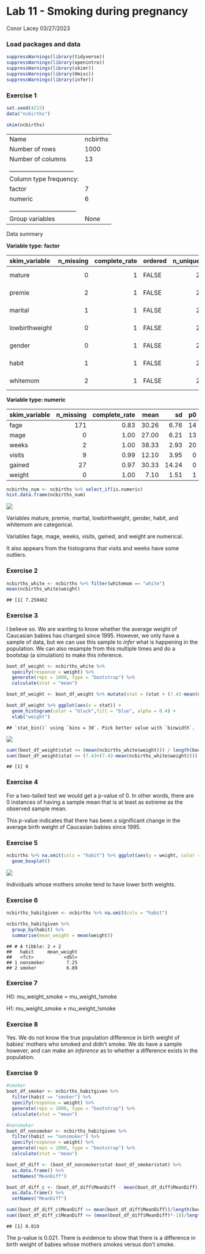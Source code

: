 Lab 11 - Smoking during pregnancy
================
Conor Lacey
03/27/2023

### Load packages and data

``` r
suppressWarnings(library(tidyverse)) 
suppressWarnings(library(openintro))
suppressWarnings(library(skimr))
suppressWarnings(library(Hmisc))
suppressWarnings(library(infer))
```

### Exercise 1

``` r
set.seed(4215)
data("ncbirths")

skim(ncbirths)
```

|                                                  |          |
|:-------------------------------------------------|:---------|
| Name                                             | ncbirths |
| Number of rows                                   | 1000     |
| Number of columns                                | 13       |
| \_\_\_\_\_\_\_\_\_\_\_\_\_\_\_\_\_\_\_\_\_\_\_   |          |
| Column type frequency:                           |          |
| factor                                           | 7        |
| numeric                                          | 6        |
| \_\_\_\_\_\_\_\_\_\_\_\_\_\_\_\_\_\_\_\_\_\_\_\_ |          |
| Group variables                                  | None     |

Data summary

**Variable type: factor**

| skim_variable  | n_missing | complete_rate | ordered | n_unique | top_counts         |
|:---------------|----------:|--------------:|:--------|---------:|:-------------------|
| mature         |         0 |             1 | FALSE   |        2 | you: 867, mat: 133 |
| premie         |         2 |             1 | FALSE   |        2 | ful: 846, pre: 152 |
| marital        |         1 |             1 | FALSE   |        2 | mar: 613, not: 386 |
| lowbirthweight |         0 |             1 | FALSE   |        2 | not: 889, low: 111 |
| gender         |         0 |             1 | FALSE   |        2 | fem: 503, mal: 497 |
| habit          |         1 |             1 | FALSE   |        2 | non: 873, smo: 126 |
| whitemom       |         2 |             1 | FALSE   |        2 | whi: 714, not: 284 |

**Variable type: numeric**

| skim_variable | n_missing | complete_rate |  mean |    sd |  p0 |   p25 |   p50 |   p75 |  p100 | hist  |
|:--------------|----------:|--------------:|------:|------:|----:|------:|------:|------:|------:|:------|
| fage          |       171 |          0.83 | 30.26 |  6.76 |  14 | 25.00 | 30.00 | 35.00 | 55.00 | ▃▇▇▂▁ |
| mage          |         0 |          1.00 | 27.00 |  6.21 |  13 | 22.00 | 27.00 | 32.00 | 50.00 | ▃▇▇▂▁ |
| weeks         |         2 |          1.00 | 38.33 |  2.93 |  20 | 37.00 | 39.00 | 40.00 | 45.00 | ▁▁▁▇▂ |
| visits        |         9 |          0.99 | 12.10 |  3.95 |   0 | 10.00 | 12.00 | 15.00 | 30.00 | ▂▇▇▁▁ |
| gained        |        27 |          0.97 | 30.33 | 14.24 |   0 | 20.00 | 30.00 | 38.00 | 85.00 | ▂▇▅▁▁ |
| weight        |         0 |          1.00 |  7.10 |  1.51 |   1 |  6.38 |  7.31 |  8.06 | 11.75 | ▁▁▇▇▁ |

``` r
ncbirths_num <- ncbirths %>% select_if(is.numeric)
hist.data.frame(ncbirths_num)
```

![](lab-11_files/figure-gfm/ncbirths%20data-1.png)<!-- -->

Variables mature, premie, marital, lowbirthweight, gender, habit, and
whitemom are categorical.

Variables fage, mage, weeks, visits, gained, and weight are numerical.

It also appears from the histograms that visits and weeks have some
outliers.

### Exercise 2

``` r
ncbirths_white <- ncbirths %>% filter(whitemom == "white")
mean(ncbirths_white$weight)
```

    ## [1] 7.250462

### Exercise 3

I believe so. We are wanting to know whether the average weight of
Caucasian babies has changed since 1995. However, we only have a sample
of data, but we can use this sample to *infer* what is happening in the
population. We can also resample from this multiple times and do a
bootstap (a simulation) to make this inference.

``` r
boot_df_weight <- ncbirths_white %>%
  specify(response = weight) %>% 
  generate(reps = 1000, type = "bootstrap") %>% 
  calculate(stat = "mean")

boot_df_weight <- boot_df_weight %>% mutate(stat = (stat + (7.43-mean(ncbirths_white$weight))))

boot_df_weight %>% ggplot(aes(x = stat)) +
  geom_histogram(color = "black",fill = "blue", alpha = 0.4) +
  xlab("weight")
```

    ## `stat_bin()` using `bins = 30`. Pick better value with `binwidth`.

![](lab-11_files/figure-gfm/bootstrap-1.png)<!-- -->

``` r
sum((boot_df_weight$stat <= (mean(ncbirths_white$weight))) / length(boot_df_weight$stat)) +
sum((boot_df_weight$stat >= (7.43+(7.43-mean(ncbirths_white$weight)))) / length(boot_df_weight$stat))
```

    ## [1] 0

### Exercise 4

For a two-tailed test we would get a p-value of 0. In other words, there
are 0 instances of having a sample mean that is at least as extreme as
the observed sample mean.

This p-value indicates that there has been a significant change in the
average birth weight of Caucasian babies since 1995.

### Exercise 5

``` r
ncbirths %>% na.omit(cols = "habit") %>% ggplot(aes(y = weight, color = habit)) +
  geom_boxplot()
```

![](lab-11_files/figure-gfm/weight%20and%20habit-1.png)<!-- -->

Individuals whose mothers smoke tend to have lower birth weights.

### Exercise 6

``` r
ncbirths_habitgiven <- ncbirths %>% na.omit(cols = "habit")

ncbirths_habitgiven %>%
  group_by(habit) %>%
  summarise(mean_weight = mean(weight))
```

    ## # A tibble: 2 × 2
    ##   habit     mean_weight
    ##   <fct>           <dbl>
    ## 1 nonsmoker        7.25
    ## 2 smoker           6.89

### Exercise 7

H0: mu_weight_smoke = mu_weight\_!smoke

H1: mu_weight_smoke ≠ mu_weight\_!smoke

### Exercise 8

Yes. We do not know the true population difference in birth weight of
babies’ mothers who smoked and didn’t smoke. We do have a sample
however, and can make an *inference* as to whether a difference exists
in the population.

### Exercise 9

``` r
#smoker
boot_df_smoker <- ncbirths_habitgiven %>% 
  filter(habit == "smoker") %>%
  specify(response = weight) %>% 
  generate(reps = 1000, type = "bootstrap") %>% 
  calculate(stat = "mean")

#nonsmoker
boot_df_nonsmoker <- ncbirths_habitgiven %>% 
  filter(habit == "nonsmoker") %>%
  specify(response = weight) %>% 
  generate(reps = 1000, type = "bootstrap") %>% 
  calculate(stat = "mean")

boot_df_diff <- (boot_df_nonsmoker$stat-boot_df_smoker$stat) %>% 
  as.data.frame() %>% 
  setNames("MeanDiff")

boot_df_diff_c <- (boot_df_diff$MeanDiff - mean(boot_df_diff$MeanDiff)) %>% 
  as.data.frame() %>% 
  setNames("MeanDiff")

sum((boot_df_diff_c$MeanDiff >= mean(boot_df_diff$MeanDiff))/length(boot_df_diff_c$MeanDiff)) +
sum((boot_df_diff_c$MeanDiff <= (mean(boot_df_diff$MeanDiff)*-1))/length(boot_df_diff_c$MeanDiff))
```

    ## [1] 0.019

The p-value is 0.021. There is evidence to show that there is a
difference in birth weight of babies whose mothers smokes versus don’t
smoke.
